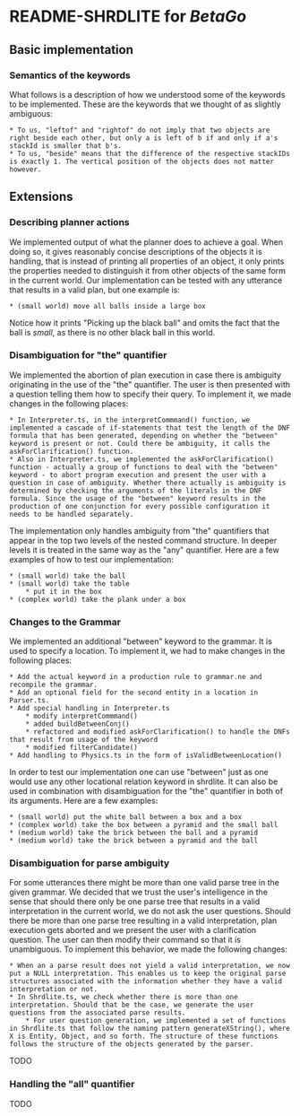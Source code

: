 # README-SHRDLITE for _BetaGo_

## Basic implementation

### Semantics of the keywords

What follows is a description of how we understood some of the keywords to be implemented. These are the keywords that we thought of as slightly ambiguous:

    * To us, "leftof" and "rightof" do not imply that two objects are right beside each other, but only a is left of b if and only if a's stackId is smaller that b's.
    * To us, "beside" means that the difference of the respective stackIDs is exactly 1. The vertical position of the objects does not matter however.

## Extensions

### Describing planner actions

We implemented output of what the planner does to achieve a goal. When doing so, it gives reasonably concise descriptions of the objects it is handling, that is instead of printing all properties of an object, it only prints the properties needed to distinguish it from other objects of the same form in the current world. Our implementation can be tested with any utterance that results in a valid plan, but one example is:

    * (small world) move all balls inside a large box

Notice how it prints "Picking up the black ball" and omits the fact that the ball is *small*, as there is no other black ball in this world.

### Disambiguation for "the" quantifier

We implemented the abortion of plan execution in case there is ambiguity originating in the use of the "the" quantifier. The user is then presented with a question telling them how to specify their query. To implement it, we made changes in the following places:

    * In Interpreter.ts, in the interpretCommmand() function, we implemented a cascade of if-statements that test the length of the DNF formula that has been generated, depending on whether the "between" keyword is present or not. Could there be ambiguity, it calls the askForClarification() function.
    * Also in Interpreter.ts, we implemented the askForClarification() function - actually a group of functions to deal with the "between" keyword - to abort program execution and present the user with a question in case of ambiguity. Whether there actually is ambiguity is determined by checking the arguments of the literals in the DNF formula. Since the usage of the "between" keyword results in the production of one conjunction for every possible configuration it needs to be handled separately.

The implementation only handles ambiguity from "the" quantifiers that appear in the top two levels of the nested command structure. In deeper levels it is treated in the same way as the "any" quantifier. Here are a few examples of how to test our implementation:

    * (small world) take the ball
    * (small world) take the table
        * put it in the box
    * (complex world) take the plank under a box

### Changes to the Grammar

We implemented an additional "between" keyword to the grammar. It is used to specify a location. To implement it, we had to make changes in the following places:

    * Add the actual keyword in a production rule to grammar.ne and recompile the grammar.
    * Add an optional field for the second entity in a location in Parser.ts.
    * Add special handling in Interpreter.ts
        * modify interpretCommmand()
        * added buildBetweenConj()
        * refactored and modified askForClarification() to handle the DNFs that result from usage of the keyword
        * modified filterCandidate()
    * Add handling to Physics.ts in the form of isValidBetweenLocation()

In order to test our implementation one can use "between" just as one would use any other locational relation keyword in shrdlite. It can also be used in combination with disambiguation for the "the" quantifier in both of its arguments. Here are a few examples:

    * (small world) put the white ball between a box and a box
    * (complex world) take the box between a pyramid and the small ball
    * (medium world) take the brick between the ball and a pyramid
    * (medium world) take the brick between a pyramid and the ball

### Disambiguation for parse ambiguity

For some utterances there might be more than one valid parse tree in the given grammar. We decided that we trust the user's intelligence in the sense that should there only be one parse tree that results in a valid interpretation in the current world, we do not ask the user questions. Should there be more than one parse tree resulting in a valid interpretation, plan execution gets aborted and we present the user with a clarification question. The user can then modify their command so that it is unambiguous. To implement this behavior, we made the following changes:

    * When an a parse result does not yield a valid interpretation, we now put a NULL interpretation. This enables us to keep the original parse structures associated with the information whether they have a valid interpretation or not.
    * In Shrdlite.ts, we check whether there is more than one interpretation. Should that be the case, we generate the user questions from the associated parse results.
        * For user question generation, we implemented a set of functions in Shrdlite.ts that follow the naming pattern generateXString(), where X is Entity, Object, and so forth. The structure of these functions follows the structure of the objects generated by the parser.

TODO

### Handling the "all" quantifier
TODO
